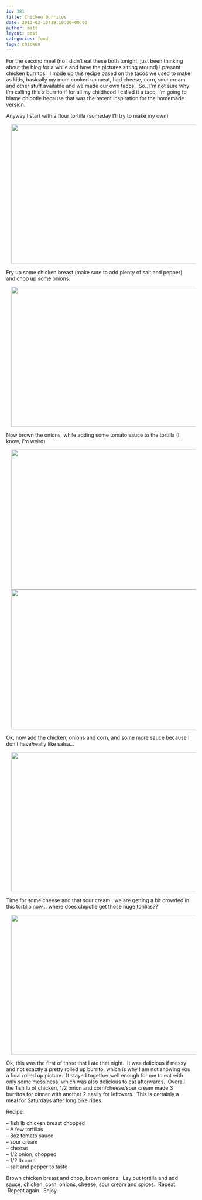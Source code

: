 ```yaml
---
id: 381
title: Chicken Burritos
date: 2013-02-13T19:19:00+00:00
author: matt
layout: post
categories: food
tags: chicken
---
```

For the second meal (no I didn&#8217;t eat these both tonight, just been thinking about the blog for a while and have the pictures sitting around) I present chicken burritos. &nbsp;I made up this recipe based on the tacos we used to make as kids, basically my mom cooked up meat, had cheese, corn, sour cream and other stuff available and we made our own tacos. &nbsp;So.. I&#8217;m not sure why I&#8217;m calling this a burrito if for all my childhood I called it a taco, I&#8217;m going to blame chipotle because that was the recent inspiration for the homemade version. 

Anyway I start with a flour tortilla (someday I&#8217;ll try to make my own)

<div style="clear: both; text-align: center;">
  <a href="http://1.bp.blogspot.com/-1GiZW2mEtRQ/URwpNCAWmII/AAAAAAAAAgU/C2AEJsiMgyQ/s1600/IMAG0076.jpg" style="margin-left: 1em; margin-right: 1em;"><img border="0" height="382" src="http://1.bp.blogspot.com/-1GiZW2mEtRQ/URwpNCAWmII/AAAAAAAAAgU/C2AEJsiMgyQ/s640/IMAG0076.jpg" width="640" /></a>
</div>

Fry up some chicken breast (make sure to add plenty of salt and pepper) and chop up some onions.

<div style="clear: both; text-align: center;">
  <a href="http://3.bp.blogspot.com/-IqBu79UVb1A/URwpvfF8GbI/AAAAAAAAAgk/T8rd5peqR0U/s1600/IMAG0077.jpg" style="margin-left: 1em; margin-right: 1em;"><img border="0" height="382" src="http://3.bp.blogspot.com/-IqBu79UVb1A/URwpvfF8GbI/AAAAAAAAAgk/T8rd5peqR0U/s640/IMAG0077.jpg" width="640" /></a>
</div>

Now brown the onions, while adding some&nbsp;tomato&nbsp;sauce to the tortilla (I know, I&#8217;m weird)

<div style="clear: both; text-align: center;">
  <a href="http://2.bp.blogspot.com/-Tafftg2IaIY/URwqES69f3I/AAAAAAAAAgs/GgfOEqQiqK0/s1600/IMAG0078.jpg" style="margin-left: 1em; margin-right: 1em;"><img border="0" height="382" src="http://2.bp.blogspot.com/-Tafftg2IaIY/URwqES69f3I/AAAAAAAAAgs/GgfOEqQiqK0/s640/IMAG0078.jpg" width="640" /></a>
</div>



<div style="clear: both; text-align: center;">
  <a href="http://2.bp.blogspot.com/-mAW0uvOI5O8/URwqF2gPnII/AAAAAAAAAg0/2vh32ZhzbIw/s1600/IMAG0079.jpg" style="margin-left: 1em; margin-right: 1em;"><img border="0" height="382" src="http://2.bp.blogspot.com/-mAW0uvOI5O8/URwqF2gPnII/AAAAAAAAAg0/2vh32ZhzbIw/s640/IMAG0079.jpg" width="640" /></a>
</div>

Ok, now add the chicken, onions and corn, and some more sauce because I don&#8217;t have/really like salsa&#8230;

<div style="clear: both; text-align: center;">
  <a href="http://4.bp.blogspot.com/-UwSxSTUosts/URwqWi6nUFI/AAAAAAAAAg8/Ofc9aP7XTcs/s1600/IMAG0080.jpg" style="margin-left: 1em; margin-right: 1em;"><img border="0" height="382" src="http://4.bp.blogspot.com/-UwSxSTUosts/URwqWi6nUFI/AAAAAAAAAg8/Ofc9aP7XTcs/s640/IMAG0080.jpg" width="640" /></a>
</div>

Time for some cheese and that sour cream.. we are getting a bit crowded in this tortilla now&#8230; where does chipotle get those huge torillas??

<div style="clear: both; text-align: center;">
  <a href="http://3.bp.blogspot.com/-l1HG-tEXgRs/URwqnuHGPEI/AAAAAAAAAhE/YgN7zxAsuUU/s1600/IMAG0081.jpg" style="margin-left: 1em; margin-right: 1em;"><img border="0" height="382" src="http://3.bp.blogspot.com/-l1HG-tEXgRs/URwqnuHGPEI/AAAAAAAAAhE/YgN7zxAsuUU/s640/IMAG0081.jpg" width="640" /></a>
</div>

Ok, this was the first of three that I ate that night. &nbsp;It was delicious if messy and not exactly a pretty rolled up burrito, which is why I am not showing you a final rolled up picture. &nbsp;It stayed together well enough for me to eat with only some messiness, which was also delicious to eat afterwards. &nbsp;Overall the 1ish lb of chicken, 1/2 onion and corn/cheese/sour cream made 3 burritos for dinner with another 2 easily for leftovers. &nbsp;This is certainly a meal for Saturdays after long bike rides.

Recipe:

&#8211; 1ish lb chicken breast chopped  
&#8211; A few tortillas  
&#8211; 8oz tomato sauce  
&#8211; sour cream  
&#8211; cheese  
&#8211; 1/2 onion, chopped  
&#8211; 1/2 lb corn  
&#8211; salt and pepper to taste

Brown chicken breast and chop, brown onions. &nbsp;Lay out tortilla and add sauce, chicken, corn, onions, cheese, sour cream and spices. &nbsp;Repeat. &nbsp;Repeat again. &nbsp;Enjoy.
